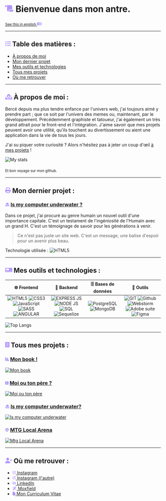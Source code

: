 # <img src="./public/assets/icons/scroll-solid.svg" height="24px"> Bienvenue dans mon antre.
<sub>[See this in english <img src="./public/assets/icons/language-solid.svg" height="12px">](./public/README-ENG.md)</sub>

---

## <img src="./public/assets/icons/list-solid.svg" height="18px"> Table des matières : 

- [À propos de moi](#-à-propos-de-moi-)
- [Mon dernier projet](#-mon-dernier-projet-)
- [Mes outils et technologies](#-mes-outils-et-technologies-)
- [Tous mes projets](#-tous-mes-projets-)
- [Où me retrouver](#-où-me-retrouver-)

---


## <img src="./public/assets/icons/fire-burner-solid.svg" height="18px"> À propos de moi :

Bercé depuis ma plus tendre enfance par l'univers web, j'ai toujours aimé y prendre part ; que ce soit par l'univers des memes ou, maintenant, par le développement.
Précédemment graphiste et tatoueur, j'ai également un très grand attrait pour le front-end et l'intégration.
J'aime savoir que mes projets peuvent avoir une utilité, qu'ils touchent au divertissement ou aient une application dans la vie de tous les jours.

J'ai su piquer votre curiosité ? Alors n'hésitez pas à jeter un coup d'œil [à mes projets](#-tous-mes-projets-) !

![My stats](https://github-readme-stats.vercel.app/api?username=vaganuki&locale=fr&show_icons=true&theme=tokyonight)

<sub>Et bon voyage sur mon github.</sub>


---

## <img src="./public/assets/icons/print-solid.svg" height="18px"> Mon dernier projet :

### <img src="./public/assets/icons/house-flood-water-solid.svg" height="12px"> [Is my computer underwater ?](https://vaganuki.github.io/is-my-computer-under-water)

Dans ce projet, j'ai procuré au genre humain un nouvel outil d'une importance capitale.
C'est un testament de l'ingéniosité de l'Humain avec un grand H. C'est un témoignage de savoir pour les générations à venir.

>Ce n'est pas juste un site web. C'est un message, une balise d'espoir pour un avenir plus beau.

Technologie utilisée
: ![HTML5](https://img.shields.io/badge/HTML_5-orange?style=for-the-badge&logo=html5&logoColor=white)

---

## <img src="./public/assets/icons/tachograph-digital-solid.svg" height="18px"> Mes outils et technologies :

|                                                                                                                                                                                                                                                     🌐 **Frontend**                                                                                                                                                                                                                                                      |                                                                                                                                                                                                           💾 **Backend**                                                                                                                                                                                                            |                                                                                                 🗄️ **Bases de données**                                                                                                 |                                                                                                                                                                                                                                                           🔧 **Outils**                                                                                                                                                                                                                                                           |
|:------------------------------------------------------------------------------------------------------------------------------------------------------------------------------------------------------------------------------------------------------------------------------------------------------------------------------------------------------------------------------------------------------------------------------------------------------------------------------------------------------------------------:|:-----------------------------------------------------------------------------------------------------------------------------------------------------------------------------------------------------------------------------------------------------------------------------------------------------------------------------------------------------------------------------------------------------------------------------------:|:------------------------------------------------------------------------------------------------------------------------------------------------------------------------------------------------------------------------:|:---------------------------------------------------------------------------------------------------------------------------------------------------------------------------------------------------------------------------------------------------------------------------------------------------------------------------------------------------------------------------------------------------------------------------------------------------------------------------------------------------------------------------------:|
| ![HTML5](https://img.shields.io/badge/HTML_5-orange?style=for-the-badge&logo=html5&logoColor=white) ![CSS3](https://img.shields.io/badge/CSS_3-blue?style=for-the-badge&logo=css3&logoColor=white) ![JavaScript](https://img.shields.io/badge/JavaScript-yellow?style=for-the-badge&logo=javascript&logoColor=white) ![SASS](https://img.shields.io/badge/SASS-pink?style=for-the-badge&logo=sass&logoColor=white) ![ANGULAR](https://img.shields.io/badge/ANGULAR-red?style=for-the-badge&logo=angular&logoColor=white) | ![EXPRESS JS](https://img.shields.io/badge/EXPRESS_JS-grey?style=for-the-badge&logo=express&logoColor=white) ![NODE JS](https://img.shields.io/badge/NODE_JS-green?style=for-the-badge&logo=node.js&logoColor=white) ![SQL](https://img.shields.io/badge/SQL-orange?style=for-the-badge&logo=SQL&logoColor=white) ![Sequelize](https://img.shields.io/badge/Sequelize-lightblue?style=for-the-badge&logo=sequelize&logoColor=white) | ![PostgreSQL](https://img.shields.io/badge/PostgreSQL-blue?style=for-the-badge&logo=postgresql&logoColor=white) ![MongoDB](https://img.shields.io/badge/MongDB-darkgreen?style=for-the-badge&logo=html5&logoColor=white) | ![GIT](https://img.shields.io/badge/GIT-orange?style=for-the-badge&logo=git&logoColor=white) ![Github](https://img.shields.io/badge/Github-black?style=for-the-badge&logo=github&logoColor=white) ![Webstorm](https://img.shields.io/badge/Webstorm-yellow?style=for-the-badge&logo=webstorm&logoColor=white) ![Adobe suite](https://img.shields.io/badge/adobe_suite-crimson?style=for-the-badge&logo=adobe&logoColor=white) ![Figma](https://img.shields.io/badge/FIgma-purple?style=for-the-badge&logo=figma&logoColor=white)  |

![Top Langs](https://github-readme-stats.vercel.app/api/top-langs/?username=vaganuki&locale=fr&show_icons=true&theme=tokyonight)

---

## <img src="./public/assets/icons/receipt-solid.svg" height="18px"> Tous mes projets :

### <img src="./public/assets/icons/swatchbook-solid.svg" height="12px"> [Mon book !](https://vaganuki.github.io/book)
[![Mon book](https://github-readme-stats.vercel.app/api/pin/?username=vaganuki&repo=book&locale=fr&show_icons=true&theme=tokyonight)](https://github.com/vaganuki/book)

### <img src="./public/assets/icons/square-check-solid.svg" height="12px"> [Moi ou ton père ?](https://vaganuki.github.io/moiOuTonPere)
[![Moi ou ton père](https://github-readme-stats.vercel.app/api/pin/?username=vaganuki&repo=moiOuTonPere&locale=fr&show_icons=true&theme=tokyonight)](https://github.com/vaganuki/moiOuTonPere)

### <img src="./public/assets/icons/house-flood-water-solid.svg" height="12px"> [Is my computer underwater?](https://vaganuki.github.io/is-my-computer-under-water)
[![Is my computer underwater](https://github-readme-stats.vercel.app/api/pin/?username=vaganuki&repo=is-my-computer-under-water&locale=fr&show_icons=true&theme=tokyonight)](https://github.com/vaganuki/is-my-computer-under-water)

### <img src="./public/assets/icons/shield-cat-solid.svg" height="12px"> [MTG Local Arena](https://vaganuki.github.io/mtg-local-arena)
[![Mtg Local Arena](https://github-readme-stats.vercel.app/api/pin/?username=vaganuki&repo=mtg-local-arena&locale=fr&show_icons=true&theme=tokyonight)](https://github.com/Vaganuki/mtg-local-arena/#readme)

---

## <img src="./public/assets/icons/user-plus-solid.svg" height="18px"> Où me retrouver :

- [<img src="./public/assets/icons/instagram-brands.svg" height="12px"> Instagram](https://instagram.com/slxxpyboi)
- [<img src="./public/assets/icons/instagram-brands.svg" height="12px"> Instagram (l'autre)](https://instagram.com/slxxpyboi.tattoo)
- [<img src="./public/assets/icons/linkedin-in-brands.svg" height="12px"> LinkedIn](https://www.linkedin.com/in/hugo-warnotte/)
- [<img src="./public/assets/icons/wand-magic-sparkles-solid.svg" height="12px"> Moxfield](https://moxfield.com/users/Vaganuki)
- [<img src="./public/assets/icons/file-solid.svg" height="12px"> Mon Curriculum Vitae](https://www.canva.com/design/DAGQYVOALNI/uKaxy128L5twNBy3TQ9MRA/view?utm_content=DAGQYVOALNI&utm_campaign=designshare&utm_medium=link2&utm_source=uniquelinks&utlId=hc0ce673f13)
